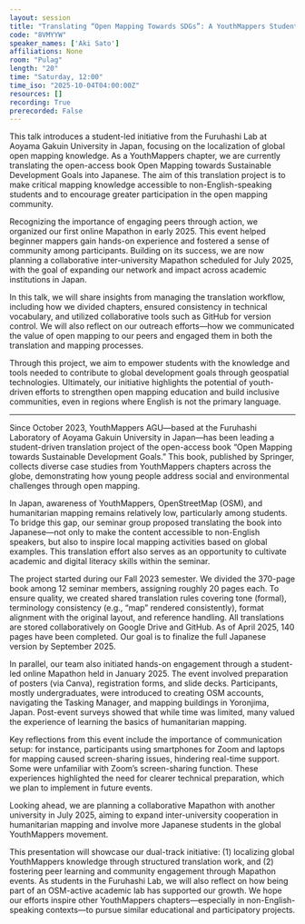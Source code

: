 ```yaml
---
layout: session
title: "Translating “Open Mapping Towards SDGs”: A YouthMappers Student Project from Furuhashi Lab, Japan"
code: "8VMYYW"
speaker_names: ['Aki Sato']
affiliations: None
room: "Pulag"
length: "20"
time: "Saturday, 12:00"
time_iso: "2025-10-04T04:00:00Z"
resources: []
recording: True
prerecorded: False
---
```


This talk introduces a student-led initiative from the Furuhashi Lab at Aoyama Gakuin University in Japan, focusing on the localization of global open mapping knowledge. As a YouthMappers chapter, we are currently translating the open-access book Open Mapping towards Sustainable Development Goals into Japanese. The aim of this translation project is to make critical mapping knowledge accessible to non-English-speaking students and to encourage greater participation in the open mapping community.

Recognizing the importance of engaging peers through action, we organized our first online Mapathon in early 2025. This event helped beginner mappers gain hands-on experience and fostered a sense of community among participants. Building on its success, we are now planning a collaborative inter-university Mapathon scheduled for July 2025, with the goal of expanding our network and impact across academic institutions in Japan.

In this talk, we will share insights from managing the translation workflow, including how we divided chapters, ensured consistency in technical vocabulary, and utilized collaborative tools such as GitHub for version control. We will also reflect on our outreach efforts—how we communicated the value of open mapping to our peers and engaged them in both the translation and mapping processes.

Through this project, we aim to empower students with the knowledge and tools needed to contribute to global development goals through geospatial technologies. Ultimately, our initiative highlights the potential of youth-driven efforts to strengthen open mapping education and build inclusive communities, even in regions where English is not the primary language.

<hr>

Since October 2023, YouthMappers AGU—based at the Furuhashi Laboratory of Aoyama Gakuin University in Japan—has been leading a student-driven translation project of the open-access book “Open Mapping towards Sustainable Development Goals.” This book, published by Springer, collects diverse case studies from YouthMappers chapters across the globe, demonstrating how young people address social and environmental challenges through open mapping.

In Japan, awareness of YouthMappers, OpenStreetMap (OSM), and humanitarian mapping remains relatively low, particularly among students. To bridge this gap, our seminar group proposed translating the book into Japanese—not only to make the content accessible to non-English speakers, but also to inspire local mapping activities based on global examples. This translation effort also serves as an opportunity to cultivate academic and digital literacy skills within the seminar.

The project started during our Fall 2023 semester. We divided the 370-page book among 12 seminar members, assigning roughly 20 pages each. To ensure quality, we created shared translation rules covering tone (formal), terminology consistency (e.g., “map” rendered consistently), format alignment with the original layout, and reference handling. All translations are stored collaboratively on Google Drive and GitHub. As of April 2025, 140 pages have been completed. Our goal is to finalize the full Japanese version by September 2025.

In parallel, our team also initiated hands-on engagement through a student-led online Mapathon held in January 2025. The event involved preparation of posters (via Canva), registration forms, and slide decks. Participants, mostly undergraduates, were introduced to creating OSM accounts, navigating the Tasking Manager, and mapping buildings in Yoronjima, Japan. Post-event surveys showed that while time was limited, many valued the experience of learning the basics of humanitarian mapping.

Key reflections from this event include the importance of communication setup: for instance, participants using smartphones for Zoom and laptops for mapping caused screen-sharing issues, hindering real-time support. Some were unfamiliar with Zoom’s screen-sharing function. These experiences highlighted the need for clearer technical preparation, which we plan to implement in future events.

Looking ahead, we are planning a collaborative Mapathon with another university in July 2025, aiming to expand inter-university cooperation in humanitarian mapping and involve more Japanese students in the global YouthMappers movement.

This presentation will showcase our dual-track initiative: (1) localizing global YouthMappers knowledge through structured translation work, and (2) fostering peer learning and community engagement through Mapathon events. As students in the Furuhashi Lab, we will also reflect on how being part of an OSM-active academic lab has supported our growth. We hope our efforts inspire other YouthMappers chapters—especially in non-English-speaking contexts—to pursue similar educational and participatory projects.

